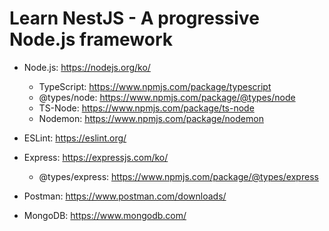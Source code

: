# Learn NestJS - A progressive Node.js framework

- Node.js: https://nodejs.org/ko/
  - TypeScript: https://www.npmjs.com/package/typescript
  - @types/node: https://www.npmjs.com/package/@types/node
  - TS-Node: https://www.npmjs.com/package/ts-node
  - Nodemon: https://www.npmjs.com/package/nodemon
- ESLint: https://eslint.org/
- Express: https://expressjs.com/ko/
  - @types/express: https://www.npmjs.com/package/@types/express
- Postman: https://www.postman.com/downloads/

- MongoDB: https://www.mongodb.com/
